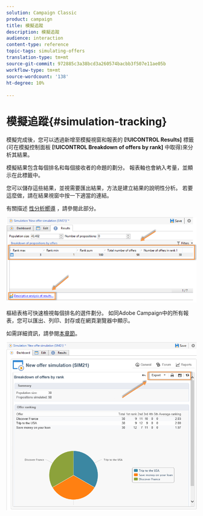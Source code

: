 ```yaml
---
solution: Campaign Classic
product: campaign
title: 模擬追蹤
description: 模擬追蹤
audience: interaction
content-type: reference
topic-tags: simulating-offers
translation-type: tm+mt
source-git-commit: 972885c3a38bcd3a260574bacbb3f507e11ae05b
workflow-type: tm+mt
source-wordcount: '138'
ht-degree: 10%

---
```



# 模擬追蹤{#simulation-tracking}

模擬完成後，您可以透過新增至模擬視窗和報表的 **[!UICONTROL Results]** 標籤(可在模擬控制面板 **[!UICONTROL Breakdown of offers by rank]** 中取得)來分析其結果。

模擬結果包含每個排名和每個接收者的命題的劃分。 報表軸也會納入考量，並顯示在此標籤中。

您可以儲存這些結果，並視需要匯出結果，方法是建立結果的說明性分析。 若要這麼做，請在結果視窗中按一下適當的連結。

有關描述 [性分析嚮導](../../reporting/using/about-descriptive-analysis.md) ，請參閱此部分。

![](assets/offer_simulation_012.png)

樞紐表格可快速檢視每個排名的選件劃分。 如同Adobe Campaign中的所有報表，您可以匯出、列印、封存或在網頁瀏覽器中顯示。

如需詳細資訊，請參閱[本章節](../../reporting/using/actions-on-reports.md)。

![](assets/offer_simulation_013.png)


